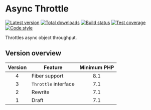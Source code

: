 Async Throttle
==============

[![Latest version][Version image]][Releases]
[![Total downloads][Downloads image]][Downloads]
[![Build status][Build image]][Build]
[![Test coverage][Coverage image]][Coverage]
[![Code style][Style image]][Style]

Throttles async object throughput.

Version overview
----------------

| Version | Feature              | Minimum PHP |
|:-------:|----------------------|:-----------:|
|    4    | Fiber support        |     8.1     |
|    3    | `Throttle` interface |     7.1     |
|    2    | Rewrite              |     7.1     |
|    1    | Draft                |     7.1     |


  [Releases]: https://github.com/ScriptFUSION/Async-Throttle/releases
  [Version image]: https://poser.pugx.org/async/throttle/version "Latest version"
  [Downloads]: https://packagist.org/packages/async/throttle
  [Downloads image]: https://poser.pugx.org/async/throttle/downloads "Total downloads"
  [Build]: https://github.com/ScriptFUSION/Async-Throttle/actions/workflows/Tests.yaml
  [Build image]: https://github.com/ScriptFUSION/Async-Throttle/actions/workflows/Tests.yaml/badge.svg "Build status"
  [Coverage]: https://coveralls.io/github/ScriptFUSION/Async-Throttle
  [Coverage image]: https://coveralls.io/repos/ScriptFUSION/Async-Throttle/badge.svg "Test coverage"
  [Style]: https://styleci.io/repos/131506544
  [Style image]: https://styleci.io/repos/131506544/shield?style=flat "Code style"
